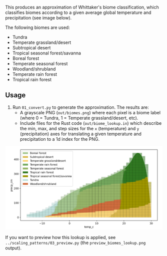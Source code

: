 This produces an approximation of Whittaker's biome classification, which classifies biomes according to a given average global temperature and precipitation (see image below).

The following biomes are used:

- Tundra
- Temperate grassland/desert
- Subtropical desert
- Tropical seasonal forest/savanna
- Boreal forest
- Temperate seasonal forest
- Woodland/shrubland
- Temperate rain forest
- Tropical rain forest

## Usage

1. Run `01_convert.py` to generate the approximation. The results are:
    - A grayscale PNG (`out/biomes.png`) where each pixel is a biome label (where 0 = Tundra, 1 = Temperate grassland/desert, etc).
    - Include files for the Rust code (`out/biome_lookup.in`) which describe the min, max, and step sizes for the `x` (temperature) and `y` (precipitation) axes for translating a given temperature and precipitation to a 1d index for the PNG.

![](biomes.png)

If you want to preview how this lookup is applied, see `../scaling_patterns/03_preview.py` (the `preview_biomes_lookup.png` output).